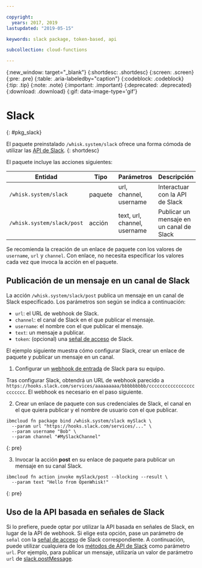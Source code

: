 ```yaml
---

copyright:
  years: 2017, 2019
lastupdated: "2019-05-15"

keywords: slack package, token-based, api

subcollection: cloud-functions

---
```


{:new_window: target="_blank"}
{:shortdesc: .shortdesc}
{:screen: .screen}
{:pre: .pre}
{:table: .aria-labeledby="caption"}
{:codeblock: .codeblock}
{:tip: .tip}
{:note: .note}
{:important: .important}
{:deprecated: .deprecated}
{:download: .download}
{:gif: data-image-type='gif'}

# Slack
{: #pkg_slack}

El paquete preinstalado `/whisk.system/slack` ofrece una forma cómoda de utilizar las [API de Slack](https://api.slack.com/).
{: shortdesc}

El paquete incluye las acciones siguientes:

| Entidad | Tipo | Parámetros | Descripción |
| --- | --- | --- | --- |
| `/whisk.system/slack` | paquete | url, channel, username | Interactuar con la API de Slack |
| `/whisk.system/slack/post` | acción | text, url, channel, username | Publicar un mensaje en un canal de Slack |

Se recomienda la creación de un enlace de paquete con los valores de `username`, `url` y `channel`. Con enlace, no necesita especificar los valores cada vez que invoca la acción en el paquete.

## Publicación de un mensaje en un canal de Slack

La acción `/whisk.system/slack/post` publica un mensaje en un canal de Slack especificado. Los parámetros son según se indica a continuación:

- `url`: el URL de webhook de Slack.
- `channel`: el canal de Slack en el que publicar el mensaje.
- `username`: el nombre con el que publicar el mensaje.
- `text`: un mensaje a publicar.
- `token`: (opcional) una [señal de acceso](https://api.slack.com/tokens) de Slack.

El ejemplo siguiente muestra cómo configurar Slack, crear un enlace de paquete y publicar un mensaje en un canal.

1. Configurar un [webhook de entrada](https://api.slack.com/incoming-webhooks) de Slack para su equipo.

  Tras configurar Slack, obtendrá un URL de webhook parecido a
`https://hooks.slack.com/services/aaaaaaaaa/bbbbbbbbb/cccccccccccccccccccccccc`. El webhook es necesario en el paso siguiente.

2. Crear un enlace de paquete con sus credenciales de Slack, el canal en el que quiera publicar y el nombre de usuario con el que publicar.
  ```
  ibmcloud fn package bind /whisk.system/slack mySlack \
    --param url "https://hooks.slack.com/services/..." \
    --param username "Bob" \
    --param channel "#MySlackChannel"
  ```
  {: pre}

3. Invocar la acción **post** en su enlace de paquete para publicar un mensaje en su canal Slack.
  ```
  ibmcloud fn action invoke mySlack/post --blocking --result \
    --param text "Hello from OpenWhisk!"
  ```
  {: pre}

## Uso de la API basada en señales de Slack

Si lo prefiere, puede optar por utilizar la API basada en señales de Slack, en lugar de la API de webhook. Si elige esta opción, pase un parámetro de `señal` con la [señal de acceso](https://api.slack.com/tokens) de Slack correspondiente. A continuación, puede utilizar cualquiera de los [métodos de API de Slack](https://api.slack.com/methods) como parámetro `url`. Por ejemplo, para publicar un mensaje, utilizaría un valor de parámetro `url` de [slack.postMessage](https://api.slack.com/methods/chat.postMessage).

